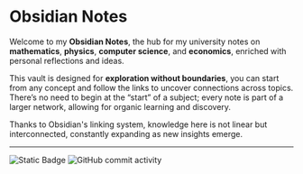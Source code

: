 # Obsidian Notes


Welcome to my **Obsidian Notes**, the hub for my university notes on **mathematics**, **physics**, **computer science**, and **economics**, enriched with personal reflections and ideas.  

This vault is designed for **exploration without boundaries**, you can start from any concept and follow the links to uncover connections across topics. 
There’s no need to begin at the “start” of a subject; every note is part of a larger network, allowing for organic learning and discovery.  

Thanks to Obsidian's linking system, knowledge here is not linear but interconnected, constantly expanding as new insights emerge.  

---
![Static Badge](https://img.shields.io/badge/Obsidian-7C3AED?logo=obsidian&link=https%3A%2F%2Fobsidian.md%2F)
![GitHub commit activity](https://img.shields.io/github/commit-activity/t/leomanga/obsidian-notes)
